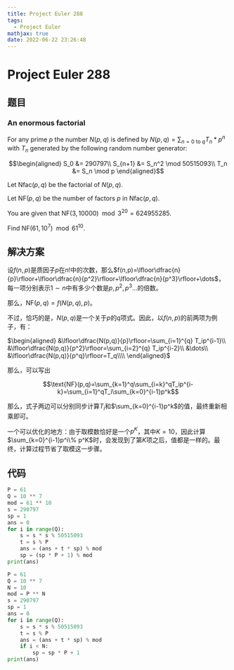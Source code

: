 ```yaml
---
title: Project Euler 288
tags:
  - Project Euler
mathjax: true
date: 2022-06-22 23:26:48
---
```


<escape><!-- more --></escape>

# Project Euler 288

## 题目

### An enormous factorial

For any prime $p$ the number $N(p,q)$ is defined by $N(p,q) = \sum_{n=0\text{ to }q} T_n*p^n$ with $T_n$ generated by the following random number generator:

$$\begin{aligned}
S_0 &= 290797\\
S_{n+1} &= S_n^2 \mod 50515093\\
T_n &= S_n \mod p
\end{aligned}$$

Let $\text{Nfac}(p,q)$ be the factorial of $N(p,q)$.

Let $\text{NF}(p,q)$ be the number of factors $p$ in $\text{Nfac}(p,q)$.

You are given that $\text{NF}(3,10000) \mod 3^{20}=624955285$.

Find $\text{NF}(61,10^7) \mod 61^{10}$.

## 解决方案

设$f(n, p)$是质因子$p$在$n!$中的次数，那么$f(n,p)=\lfloor\dfrac{n}{p}\rfloor+\lfloor\dfrac{n}{p^2}\rfloor+\lfloor\dfrac{n}{p^3}\rfloor+\dots$，每一项分别表示$1\sim n$中有多少个数是$p,p^2,p^3\dots$的倍数。

那么，$\text{NF}(p,q)=f(N(p,q),p)$。

不过，恰巧的是，$N(p,q)$是一个关于$p$的$q$项式。因此，以$f(n,p)$的前两项为例子，有：

$\begin{aligned}
&\lfloor\dfrac{N(p,q)}{p}\rfloor=\sum_{i=1}^{q} T_ip^{i-1}\\
&\lfloor\dfrac{N(p,q)}{p^2}\rfloor=\sum_{i=2}^{q} T_ip^{i-2}\\
&\dots\\
&\lfloor\dfrac{N(p,q)}{p^q}\rfloor=T_q\\\\
\end{aligned}$

那么，可以写出

$$\text{NF}(p,q)=\sum_{k=1}^q\sum_{i=k}^qT_ip^{i-k}=\sum_{i=1}^qT_i\sum_{k=0}^{i-1}p^k$$

那么，式子两边可以分别同步计算$T_i$和$\sum_{k=0}^{i-1}p^k$的值，最终重新相乘即可。

一个可以优化的地方：由于取模数恰好是一个$p^K$，其中$K=10$，因此计算$\sum_{k=0}^{i-1}p^i\% p^K$时，会发现到了第$K$项之后，值都是一样的。最终，计算过程节省了取模这一步骤。

## 代码

```py
P = 61
Q = 10 ** 7
mod = 61 ** 10
s = 290797
sp = 1
ans = 0
for i in range(Q):
    s = s * s % 50515093
    t = s % P
    ans = (ans + t * sp) % mod
    sp = (sp * P + 1) % mod
print(ans)

```

```py
P = 61
Q = 10 ** 7
N = 10
mod = P ** N
s = 290797
sp = 1
ans = 0
for i in range(Q):
    s = s * s % 50515093
    t = s % P
    ans = (ans + t * sp) % mod
    if i < N:
        sp = sp * P + 1
print(ans)

```
